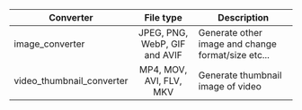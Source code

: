 |Converter      |File type      |Description|
| ------------- | :-----------: | -------- |
|image_converter|JPEG, PNG, WebP, GIF and AVIF | Generate other image and change format/size etc...|
|video_thumbnail_converter|MP4, MOV, AVI, FLV, MKV |Generate thumbnail image of video|
